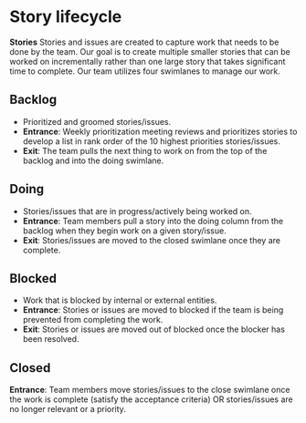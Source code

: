 # Story lifecycle

**Stories** Stories and issues are created to capture work that needs to be done by the team. Our goal is to create multiple smaller stories that can be worked on incrementally rather than one large story that takes significant time to complete.
Our team utilizes four swimlanes to manage our work.


## Backlog

- Prioritized and groomed stories/issues. 
- **Entrance**: Weekly prioritization meeting reviews and prioritizes stories to develop a list in rank order of the 10 highest priorities stories/issues.
- **Exit**: The team pulls the next thing to work on from the top of the backlog and into the doing swimlane.


## Doing

- Stories/issues that are in progress/actively being worked on.
- **Entrance**: Team members pull a story into the doing column from the backlog when they begin work on a given story/issue.
- **Exit**: Stories/issues are moved to the closed swimlane once they are complete.


## Blocked

- Work that is blocked by internal or external entities.
- **Entrance**: Stories or issues are moved to blocked if the team is being prevented from completing the work.
- **Exit**: Stories or issues are moved out of blocked once the blocker has been resolved.

## Closed

**Entrance**: Team members move stories/issues to the close swimlane once the work is complete (satisfy the acceptance criteria) OR stories/issues are no longer relevant or a priority.




